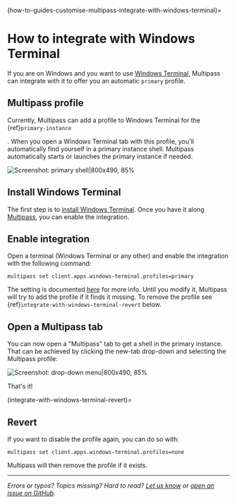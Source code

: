 (how-to-guides-customise-multipass-integrate-with-windows-terminal)=
# How to integrate with Windows Terminal

If you are on Windows and you want to use [Windows Terminal](https://aka.ms/terminal), Multipass can integrate with it to offer you an automatic `primary` profile. 

## Multipass profile

Currently, Multipass can add a profile to Windows Terminal for the {ref}`primary-instance`
<!-- [Primary instance]( /t/28469#primary-instance) -->. When you open a Windows Terminal tab with this profile, you'll automatically find yourself in a primary instance shell. Multipass automatically starts or launches the primary instance if needed.

![Screenshot: primary shell|800x490, 85%](https://assets.ubuntu.com/v1/f875c1d3-multipass-windows-terminal-1.png)
<!-- upload://zrYHMyoT4r9Xvz8DtFLH96uPfBu.png -->

## Install Windows Terminal

The first step is to [install Windows Terminal](https://github.com/microsoft/terminal#installing-and-running-windows-terminal). Once you have it along [Multipass](https://multipass.run/docs/installing-on-windows), you can enable the integration.

## Enable integration

Open a terminal (Windows Terminal or any other) and enable the integration with the following command:

```
multipass set client.apps.windows-terminal.profiles=primary
```

The setting is documented [here](/reference/settings/client-apps-windows-terminal-profiles) for more info. Until you modify it, Multipass will try to add the profile if it finds it missing. To remove the profile see {ref}`integrate-with-windows-terminal-revert` below.

## Open a Multipass tab

You can now open a "Multipass" tab to get a shell in the primary instance. That can be achieved by clicking the new-tab drop-down and selecting the Multipass profile:

![Screenshot: drop-down menu|800x490, 85%](https://assets.ubuntu.com/v1/d14d32d6-multipass-windows-terminal-2.jpeg)
<!-- upload://tRzbGEZmSLvoM09kVgbG23BxU00.jpeg -->

That's it!

(integrate-with-windows-terminal-revert)=
## Revert

If you want to disable the profile again, you can do so with:

```
multipass set client.apps.windows-terminal.profiles=none
```

Multipass will then remove the profile if it exists.

---

*Errors or typos? Topics missing? Hard to read? <a href="https://docs.google.com/forms/d/e/1FAIpQLSd0XZDU9sbOCiljceh3rO_rkp6vazy2ZsIWgx4gsvl_Sec4Ig/viewform?usp=pp_url&entry.317501128=https://multipass.run/docs/windows-terminal-integration" target="_blank">Let us know</a> or <a href="https://github.com/canonical/multipass/issues/new/choose" target="_blank">open an issue on GitHub</a>.*


